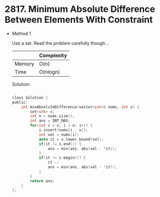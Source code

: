 # 2817. Minimum Absolute Difference Between Elements With Constraint  
- Method 1

    Use a set. Read the problem carefully though...

    | |   Complexity  |
    | ----------- | ----------- | 
    |  Memory     | O(n) | 
    |      Time       |  O(nlogn) | 


    Solution:

    ``` h

    class Solution {
    public:
        int minAbsoluteDifference(vector<int>& nums, int x) {
            set<int> s;
            int n = nums.size();
            int ans = INT_MAX;
            for(int i = x; i < n; i++) {
                s.insert(nums[i - x]);
                int val = nums[i];
                auto it = s.lower_bound(val);
                if(it != s.end()) {
                    ans = min(ans, abs(val - *it));
                }
                if(it != s.begin()) {
                    it--;
                    ans = min(ans, abs(val - *it));
                }
            }
            return ans;
        }
    };

    ```

<!-- - Method 2

    This is another method.

    | |   Complexity  |
    | ----------- | ----------- | 
    |  Memory     | O(n) | 
    |      Time       |  O(n) | 


    Solution:

    ``` h



    ```

- Additional Knowledge:
       
    Here are some additional knowledge.



<br> -->